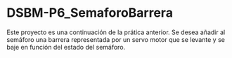 # DSBM-P6_SemaforoBarrera
Este proyecto es una continuación de la prática anterior. Se desea añadir al semáforo una barrera representada por un servo motor que se levante y se baje en función del estado del semáforo.
